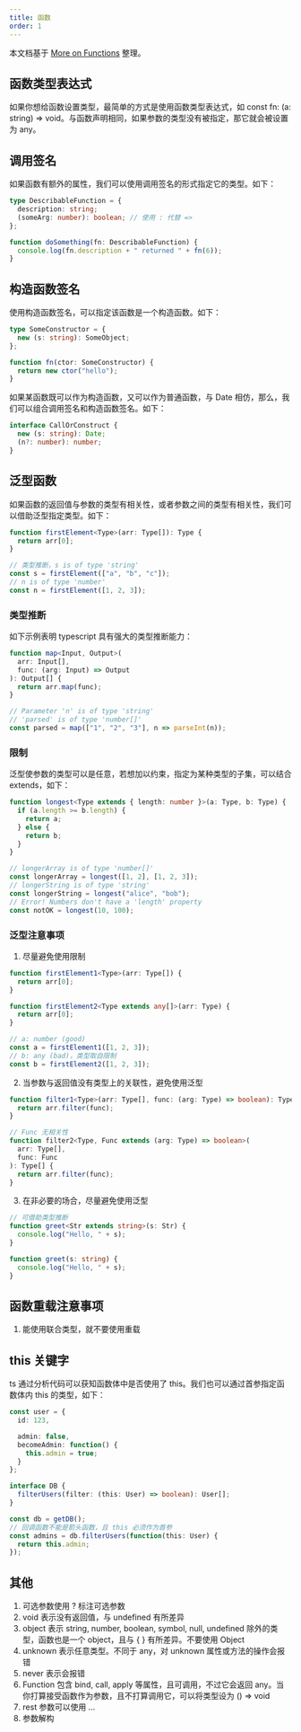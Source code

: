 ```yaml
---
title: 函数
order: 1
---
```


本文档基于 [More on Functions](https://www.typescriptlang.org/docs/handbook/2/functions.html) 整理。

## 函数类型表达式

如果你想给函数设置类型，最简单的方式是使用函数类型表达式，如 const fn: (a: string) => void。与函数声明相同，如果参数的类型没有被指定，那它就会被设置为 any。

## 调用签名

如果函数有额外的属性，我们可以使用调用签名的形式指定它的类型。如下：

```ts
type DescribableFunction = {
  description: string;
  (someArg: number): boolean; // 使用 : 代替 =>
};

function doSomething(fn: DescribableFunction) {
  console.log(fn.description + " returned " + fn(6));
}
```

## 构造函数签名

使用构造函数签名，可以指定该函数是一个构造函数。如下：

```ts
type SomeConstructor = {
  new (s: string): SomeObject;
};

function fn(ctor: SomeConstructor) {
  return new ctor("hello");
}
```

如果某函数既可以作为构造函数，又可以作为普通函数，与 Date 相仿，那么，我们可以组合调用签名和构造函数签名。如下：

```ts
interface CallOrConstruct {
  new (s: string): Date;
  (n?: number): number;
}
```

## 泛型函数

如果函数的返回值与参数的类型有相关性，或者参数之间的类型有相关性，我们可以借助泛型指定类型。如下：

```ts
function firstElement<Type>(arr: Type[]): Type {
  return arr[0];
}

// 类型推断，s is of type 'string'
const s = firstElement(["a", "b", "c"]);
// n is of type 'number'
const n = firstElement([1, 2, 3]);
```

### 类型推断

如下示例表明 typescript 具有强大的类型推断能力：

```ts
function map<Input, Output>(
  arr: Input[],
  func: (arg: Input) => Output
): Output[] {
  return arr.map(func);
}

// Parameter 'n' is of type 'string'
// 'parsed' is of type 'number[]'
const parsed = map(["1", "2", "3"], n => parseInt(n));
```

### 限制

泛型使参数的类型可以是任意，若想加以约束，指定为某种类型的子集，可以结合 extends，如下：

```ts
function longest<Type extends { length: number }>(a: Type, b: Type) {
  if (a.length >= b.length) {
    return a;
  } else {
    return b;
  }
}

// longerArray is of type 'number[]'
const longerArray = longest([1, 2], [1, 2, 3]);
// longerString is of type 'string'
const longerString = longest("alice", "bob");
// Error! Numbers don't have a 'length' property
const notOK = longest(10, 100);
```

### 泛型注意事项

1. 尽量避免使用限制

```ts
function firstElement1<Type>(arr: Type[]) {
  return arr[0];
}

function firstElement2<Type extends any[]>(arr: Type) {
  return arr[0];
}

// a: number (good)
const a = firstElement1([1, 2, 3]);
// b: any (bad)，类型取自限制
const b = firstElement2([1, 2, 3]);
```

2. 当参数与返回值没有类型上的关联性，避免使用泛型

```ts
function filter1<Type>(arr: Type[], func: (arg: Type) => boolean): Type[] {
  return arr.filter(func);
}

// Func 无相关性
function filter2<Type, Func extends (arg: Type) => boolean>(
  arr: Type[],
  func: Func
): Type[] {
  return arr.filter(func);
}
```

3. 在非必要的场合，尽量避免使用泛型

```ts
// 可借助类型推断
function greet<Str extends string>(s: Str) {
  console.log("Hello, " + s);
}

function greet(s: string) {
  console.log("Hello, " + s);
}
```

## 函数重载注意事项

1. 能使用联合类型，就不要使用重载

## this 关键字

ts 通过分析代码可以获知函数体中是否使用了 this。我们也可以通过首参指定函数体内 this 的类型，如下：

```ts
const user = {
  id: 123,

  admin: false,
  becomeAdmin: function() {
    this.admin = true;
  }
};

interface DB {
  filterUsers(filter: (this: User) => boolean): User[];
}

const db = getDB();
// 回调函数不能是箭头函数，且 this 必须作为首参
const admins = db.filterUsers(function(this: User) {
  return this.admin;
});
```

## 其他

1. 可选参数使用 ? 标注可选参数
2. void 表示没有返回值，与 undefined 有所差异
3. object 表示 string, number, boolean, symbol, null, undefined 除外的类型，函数也是一个 object，且与 { } 有所差异。不要使用 Object
4. unknown 表示任意类型。不同于 any，对 unknown 属性或方法的操作会报错
5. never 表示会报错
6. Function 包含 bind, call, apply 等属性，且可调用，不过它会返回 any。当你打算接受函数作为参数，且不打算调用它，可以将类型设为 () => void
7. rest 参数可以使用 ...
8. 参数解构

